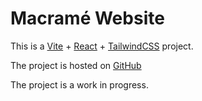 # Macramé Website

This is a [Vite](https://vitejs.dev/) + [React](https://reactjs.org/) + [TailwindCSS](https://tailwindcss.com/) project.

The project is hosted on [GitHub](https://github.com/matetami96/macrame-website)

The project is a work in progress.

